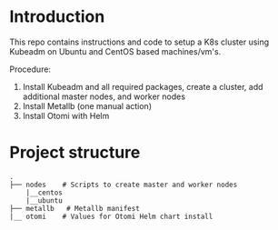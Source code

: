 # Introduction
This repo contains instructions and code to setup a K8s cluster using Kubeadm on Ubuntu and CentOS based machines/vm's.

Procedure:

1. Install Kubeadm and all required packages, create a cluster, add additional master nodes, and worker nodes
2. Install Metallb (one manual action)
3. Install Otomi with Helm

# Project structure
```
.
├── nodes    # Scripts to create master and worker nodes
    |__centos
    |__ubuntu
├── metallb   # Metallb manifest
|__ otomi    # Values for Otomi Helm chart install

